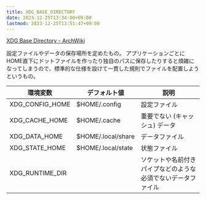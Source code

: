 ```yaml
---
title: XDG_BASE_DIRECTORY
date: 2023-12-25T13:34:00+09:00
lastmod: 2023-12-25T13:51:47+09:00
---
```


[XDG Base Directory - ArchWiki](https://wiki.archlinux.jp/index.php/XDG_Base_Directory)

設定ファイルやデータの保存場所を定めたもの。
アプリケーションごとにHOME直下にドットファイルを作ったり独自のパスに保存したりすると煩雑になってしまうので、標準的な仕様を設けて一貫した規則でファイルを配置しようというもの。

|環境変数|デフォルト値|説明|
|------------|------------------|------|
|XDG_CONFIG_HOME|$HOME/.config|設定ファイル|
|XDG_CACHE_HOME|$HOME/.cache|重要でない (キャッシュ) データ|
|XDG_DATA_HOME|$HOME/.local/share|データファイル|
|XDG_STATE_HOME|$HOME/.local/state|状態ファイル|
|XDG_RUNTIME_DIR||ソケットや名前付きパイプなどのような必須でないデータファイル|
